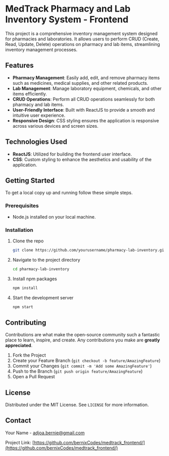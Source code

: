 
# MedTrack Pharmacy and Lab Inventory System - Frontend

This project is a comprehensive inventory management system designed for pharmacies and laboratories. It allows users to perform CRUD (Create, Read, Update, Delete) operations on pharmacy and lab items, streamlining inventory management processes.

## Features

- **Pharmacy Management**: Easily add, edit, and remove pharmacy items such as medicines, medical supplies, and other related products.
- **Lab Management**: Manage laboratory equipment, chemicals, and other items efficiently.
- **CRUD Operations**: Perform all CRUD operations seamlessly for both pharmacy and lab items.
- **User-Friendly Interface**: Built with ReactJS to provide a smooth and intuitive user experience.
- **Responsive Design**: CSS styling ensures the application is responsive across various devices and screen sizes.

## Technologies Used

- **ReactJS**: Utilized for building the frontend user interface.
- **CSS**: Custom styling to enhance the aesthetics and usability of the application.

## Getting Started

To get a local copy up and running follow these simple steps.

### Prerequisites

- Node.js installed on your local machine.

### Installation

1. Clone the repo
   ```sh
   git clone https://github.com/yourusername/pharmacy-lab-inventory.git
   ```
2. Navigate to the project directory
   ```sh
   cd pharmacy-lab-inventory
   ```
3. Install npm packages
   ```sh
   npm install
   ```
4. Start the development server
   ```sh
   npm start
   ```

## Contributing

Contributions are what make the open-source community such a fantastic place to learn, inspire, and create. Any contributions you make are **greatly appreciated**.

1. Fork the Project
2. Create your Feature Branch (`git checkout -b feature/AmazingFeature`)
3. Commit your Changes (`git commit -m 'Add some AmazingFeature'`)
4. Push to the Branch (`git push origin feature/AmazingFeature`)
5. Open a Pull Request

## License

Distributed under the MIT License. See `LICENSE` for more information.

## Contact

Your Name - [adjoa.bernie@gmail.com](mailto:adjoa.bernie@gmail.com)

Project Link: [https://github.com/bernixCodes/medtrack_frontend/](https://github.com/bernixCodes/medtrack_frontend/)

